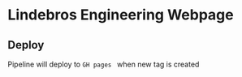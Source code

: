 # Lindebros Engineering Webpage

## Deploy
Pipeline will deploy to `GH pages ` when new tag is created
